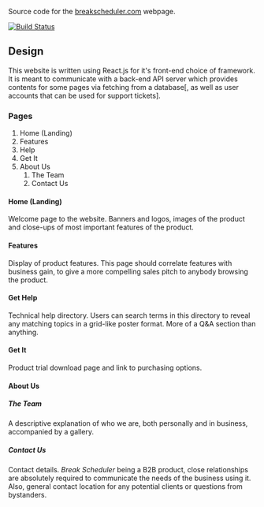 Source code for the [breakscheduler.com](https://breakscheduler.com "Break Scheduler") webpage.

[![Build Status](https://travis-ci.org/kevr/breakscheduler.svg?branch=help)](https://travis-ci.org/kevr/breakscheduler)

## Design

This website is written using React.js for it's front-end choice of framework. It is meant to communicate with a back-end API server which provides contents for some pages via fetching from a database[, as well as user accounts that can be used for support tickets].

### Pages
1. Home (Landing)
2. Features
3. Help
4. Get It
5. About Us
    1. The Team
    2. Contact Us

#### Home (Landing)

Welcome page to the website. Banners and logos, images of the product and close-ups of most important features of the product.

#### Features

Display of product features. This page should correlate features with business gain, to give a more compelling sales pitch to anybody browsing the product.

#### Get Help

Technical help directory. Users can search terms in this directory to reveal any matching topics in a grid-like poster format. More of a Q&A section than anything.

#### Get It

Product trial download page and link to purchasing options.

#### About Us

##### The Team

A descriptive explanation of who we are, both personally and in business,
accompanied by a gallery.

##### Contact Us

Contact details. *Break Scheduler* being a B2B product, close relationships are absolutely required to communicate the needs of the business using it. Also, general contact location for any potential clients or questions from bystanders.
